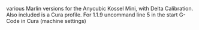 various Marlin versions for the Anycubic Kossel Mini, with Delta Calibration.
Also included is a Cura profile. 
For 1.1.9 uncommand line 5 in the start G-Code in Cura (machine settings)
